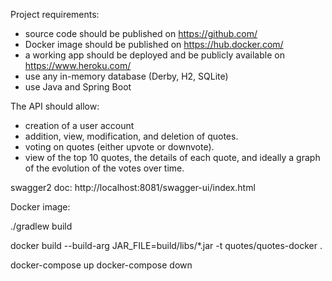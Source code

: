 Project requirements:

* source code should be published on https://github.com/
* Docker image should be published on https://hub.docker.com/
* a working app should be deployed and be publicly available on https://www.heroku.com/
* use any in-memory database (Derby, H2, SQLite)
* use Java and Spring Boot

The API should allow:

* creation of a user account
* addition, view, modification, and deletion of quotes.
* voting on quotes (either upvote or downvote).
* view of the top 10 quotes, the details of each quote, and ideally a graph of the evolution of the votes over time.


swagger2 doc:
http://localhost:8081/swagger-ui/index.html

Docker image:

./gradlew build

docker build --build-arg JAR_FILE=build/libs/\*.jar -t quotes/quotes-docker .

docker-compose up
docker-compose down
